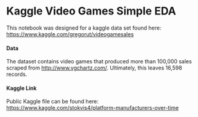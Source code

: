 # Kaggle Video Games Simple EDA

This notebook was designed for a kaggle data set found here: https://www.kaggle.com/gregorut/videogamesales


#### Data

The dataset contains video games that produced more than 100,000 sales scraped from http://www.vgchartz.com/. Ultimately, this leaves 16,598 records.

#### Kaggle Link

Public Kaggle file can be found here: https://www.kaggle.com/stokvis4/platform-manufacturers-over-time